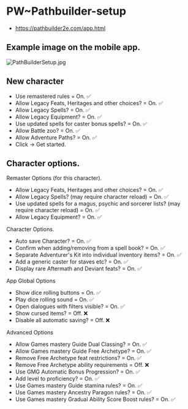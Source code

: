 # PW~Pathbuilder-setup

- https://pathbuilder2e.com/app.html

## Example image on the mobile app.

![PathBuilderSetup.jpg](PathBuilderSetup.jpg)

## New character

- Use remastered rules = On. ✅
- Allow Legacy Feats, Heritages and other choices? = On. ✅
- Allow Legacy Spells? = On. ✅
- Allow Legacy Equipment? = On. ✅
- Use updated spells for caster bonus spells? = On. ✅
- Allow Battle zoo? = On. ✅
- Allow Adventure Paths? = On. ✅
- Click -> Get started.

## Character options.

Remaster Options (for this character).
- Allow Legacy Feats, Heritages and other choices? = On. ✅
- Allow Legacy Spells? (may require character reload) = On. ✅
- Use updated spells for a magus, psychic and sorcerer lists? (may require character reload) = On. ✅
- Allow Legacy Equipment? = On. ✅

Character Options.
- Auto save Character? = On. ✅
- Confirm when adding/removing from a spell book? = On. ✅
- Separate Adventurer's Kit into individual inventory items? = On. ✅
- Add a generic caster for staves etc? = On. ✅
- Display rare Aftermath and Deviant feats? = On. ✅

App Global Options
- Show dice rolling buttons = On. ✅
- Play dice rolling sound = On. ✅
- Open dialogues with filters visible? = On. ✅
- Show cursed items? = Off. ❌
- Disable all automatic saving? = Off. ❌

Advanced Options
- Allow Games mastery Guide Dual Classing? = On. ✅
- Allow Games mastery Guide Free Archetype? = On. ✅
- Remove Free Archetype feat restrictions? = On. ✅
- Remove Free Archetype ability requirements = Off. ❌
- Use GMG Automatic Bonus Progression? = On. ✅
- Add level to proficiency? = On. ✅
- Use Games mastery Guide stamina rules? = On. ✅
- Use Games mastery Ancestry Paragon rules? = On. ✅
- Use Games mastery Gradual Ability Score Boost rules? = On. ✅
